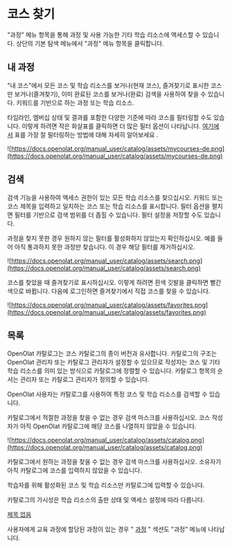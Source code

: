 # 코스 찾기

"과정" 메뉴 항목을 통해 과정 및 사용 가능한 기타 학습 리소스에 액세스할 수 있습니다. 상단의 기본 탐색 메뉴에서 "과정" 메뉴 항목을 클릭합니다.

## 내 과정

"내 코스"에서 모든 코스 및 학습 리소스를 보거나(현재 코스), 즐겨찾기로 표시한 코스만 보거나(즐겨찾기), 이미 완료된 코스를 보거나(완료) 검색을 사용하여 찾을 수 있습니다. 키워드를 기반으로 하는 과정 또는 학습 리소스.

타임라인, 멤버십 상태 및 결과를 포함한 다양한 기준에 따라 코스를 필터링할 수도 있습니다. 이렇게 하려면 작은 화살표를 클릭하면 더 많은 필터 옵션이 나타납니다. [여기에서](https://docs.openolat.org/manual_user/personal/Working_with_tables/) 표를 가장 잘 필터링하는 방법에 대해 자세히 알아보세요 .

![https://docs.openolat.org/manual_user/catalog/assets/mycourses-de.png](https://docs.openolat.org/manual_user/catalog/assets/mycourses-de.png)

## 검색

검색 기능을 사용하여 액세스 권한이 있는 모든 학습 리소스를 찾으십시오. 키워드 또는 코스 제목을 입력하고 일치하는 코스 또는 학습 리소스를 표시합니다. 필터 옵션을 펼치면 필터를 기반으로 검색 범위를 더 좁힐 수 있습니다. 필터 설정을 저장할 수도 있습니다.

과정을 찾지 못한 경우 원하지 않는 필터를 활성화하지 않았는지 확인하십시오. 예를 들어 아직 통과하지 못한 과정만 찾습니다. 이 경우 해당 필터를 제거하십시오.

![https://docs.openolat.org/manual_user/catalog/assets/search.png](https://docs.openolat.org/manual_user/catalog/assets/search.png)

코스를 찾았을 때 즐겨찾기로 표시하십시오. 이렇게 하려면 흰색 깃발을 클릭하면 빨간색으로 바뀝니다. 다음에 로그인하면 즐겨찾기에서 직접 코스를 찾을 수 있습니다.

![https://docs.openolat.org/manual_user/catalog/assets/favorites.png](https://docs.openolat.org/manual_user/catalog/assets/favorites.png)

## 목록

OpenOlat 카탈로그는 코스 카탈로그의 종이 버전과 유사합니다. 카탈로그의 구조는 OpenOlat 관리자 또는 카탈로그 관리자가 설정할 수 있으므로 작성자는 코스 및 기타 학습 리소스를 의미 있는 방식으로 카탈로그에 정렬할 수 있습니다. 카탈로그 항목의 순서는 관리자 또는 카탈로그 관리자가 정의할 수 있습니다.

OpenOlat 사용자는 카탈로그를 사용하여 특정 코스 및 학습 리소스를 검색할 수 있습니다.

카탈로그에서 적절한 과정을 찾을 수 없는 경우 검색 마스크를 사용하십시오. 코스 작성자가 아직 OpenOlat 카탈로그에 해당 코스를 나열하지 않았을 수 있습니다.

![https://docs.openolat.org/manual_user/catalog/assets/catalog.png](https://docs.openolat.org/manual_user/catalog/assets/catalog.png)

카탈로그에서 원하는 과정을 찾을 수 없는 경우 검색 마스크를 사용하십시오. 소유자가 아직 카탈로그에 코스를 입력하지 않았을 수 있습니다.

학습자를 위해 활성화된 코스 및 학습 리소스만 카탈로그에 입력할 수 있습니다.

카탈로그의 가시성은 학습 리소스의 출판 상태 및 액세스 설정에 따라 다릅니다.

[제목 없음](https://www.notion.so/2647137b76394985b1f58527bd4aa17b)

사용자에게 교육 과정에 할당된 과정이 있는 경우 " [과정](https://docs.openolat.org/manual_user/curriculum/Curriculum_Management/) " 섹션도 "과정" 메뉴에 나타납니다.